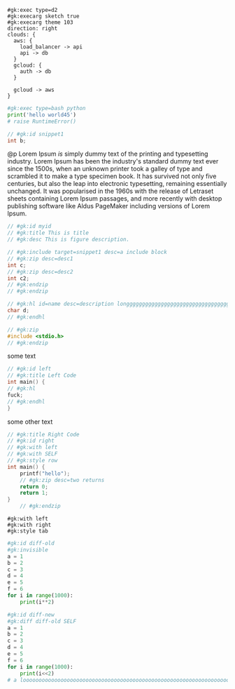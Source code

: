 ```plaintext
#gk:exec type=d2
#gk:execarg sketch true
#gk:execarg theme 103
direction: right
clouds: {  
  aws: {
    load_balancer -> api
    api -> db
  }
  gcloud: {
    auth -> db
  }

  gcloud -> aws
}
```

```python
#gk:exec type=bash python
print('hello world45')
# raise RuntimeError()
```

```c
// #gk:id snippet1
int b;
```

@p Lorem Ipsum _is_ simply dummy text of the printing and typesetting industry. Lorem Ipsum has been the industry's standard dummy text ever since the 1500s, when an unknown printer took a galley of type and scrambled it to make a type specimen book. It has survived not only five centuries, but also the leap into electronic typesetting, remaining essentially unchanged. It was popularised in the 1960s with the release of Letraset sheets containing Lorem Ipsum passages, and more recently with desktop publishing software like Aldus PageMaker including versions of Lorem Ipsum.

```c
// #gk:id myid
// #gk:title This is title
// #gk:desc This is figure description.

// #gk:include target=snippet1 desc=a include block
// #gk:zip desc=desc1
int c;
// #gk:zip desc=desc2
int c2;
// #gk:endzip
// #gk:endzip

// #gk:hl id=name desc=description longggggggggggggggggggggggggggggggggggggggggggggggggggggggggggggggggggggggggggggggggggggggggggggggggggggggggggggggggggggggggggggggggggggggggggggggggggggggggggggggggggggggggggggggggggggggggggggggggggggggggggggggggggggggggggggggggggggggggggggggggggggggggggggggggggggggggggggggggggggggg
char d;
// #gk:endhl

// #gk:zip
#include <stdio.h>
// #gk:endzip
```

some text

```c
// #gk:id left
// #gk:title Left Code
int main() {
// #gk:hl
fuck;
// #gk:endhl
}
```

some other text

```c
// #gk:title Right Code
// #gk:id right
// #gk:with left
// #gk:with SELF
// #gk:style row
int main() {
    printf("hello");
    // #gk:zip desc=two returns
    return 0;
    return 1;
}
    // #gk:endzip
```

```
#gk:with left
#gk:with right
#gk:style tab
```

```python
#gk:id diff-old
#gk:invisible
a = 1
b = 2
c = 3
d = 4
e = 5
f = 6
for i in range(1000):
    print(i**2)
```

```python
#gk:id diff-new
#gk:diff diff-old SELF
a = 1
b = 2
c = 3
d = 4
e = 5
f = 6
for i in range(1000):
    print(i<<2)
# a looooooooooooooooooooooooooooooooooooooooooooooooooooooooooooooooooooooooooooooooooooooooooooooooooooooooooooooooooooooooooooooooooooooong line
```
